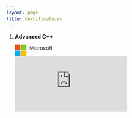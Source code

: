 ```yaml
---
layout: page
title: Certifications
---
```




1.	**Advanced C++**<br/>

	<img align="left" width="30" height="30" src="/assets/icons/microsoft.png"> &nbsp; Microsoft
	
	![Certificate](https://github.com/DarkStar1997/darkstar1997.github.io/blob/master/assets/documents/microsoft-cpp.pdf)
